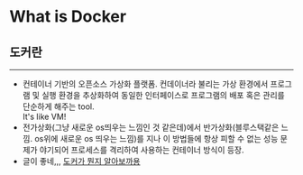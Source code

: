 # What is Docker

## 도커란
---
- 컨테이너 기반의 오픈소스 가상화 플랫폼. 컨데이너라 불리는 가상 환경에서 프로그램 및 실행 환경을 추상화하여 동일한 인터페이스로 프로그램의 배포 혹은 관리를 단순하게 해주는 tool.
<br>It's like VM!
- 전가상화(그냥 새로운 os띄우는 느낌인 것 같은데)에서 반가상화(블루스택같은 느낌. os위에 새로운 os 띄우는 느낌)를 지나 이 방법들에 항상 피할 수 없는 성능 문제가 야기되어 프로세스를 격리하여 사용하는 컨테이너 방식이 등장.
- 글이 좋네,,, 
[도커가 뭔지 알아보까용](https://subicura.com/2017/01/19/docker-guide-for-beginners-1.html)
